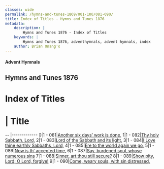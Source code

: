 ```yaml
---
classes: wide
permalink: /hymns-and-tunes-1869/001-100/081-090/
title: Index of Titles - Hymns and Tunes 1876
metadata:
    description: |
        Hymns and Tunes 1876 - Index of Titles
    keywords: |
        Hymns and Tunes 1876, adventhymnals, advent hymnals, index
    author: Brian Onang'o
---
```


#### Advent Hymnals

## Hymns and Tunes 1876

# Index of Titles
# | Title                        
-- |-------------
0|1 - 081|[Another six days’ work is done,](/001-100/081-090/01.Another-six-days’-work-is-done,)
1|1 - 082|[Thy holy Sabbath, Lord,](/001-100/081-090/02.Thy-holy-Sabbath,-Lord,)
2|1 - 083|[Lord of the Sabbath and its light,](/001-100/081-090/03.Lord-of-the-Sabbath-and-its-light,)
3|1 - 084|[I Love thine earthly Sabbaths, Lord,](/001-100/081-090/04.I-Love-thine-earthly-Sabbaths,-Lord,)
4|1 - 085|[Ere to the world again we go,](/001-100/081-090/05.Ere-to-the-world-again-we-go,)
5|1 - 086|[Now is th’ accepted time,](/001-100/081-090/06.Now-is-th’-accepted-time,)
6|1 - 087|[Say, burdened soul, whose numerous sins](/001-100/081-090/07.Say,-burdened-soul,-whose-numerous-sins)
7|1 - 088|[Sinner, art thou still secure?](/001-100/081-090/08.Sinner,-art-thou-still-secure)
8|1 - 089|[Show pity, Lord; O Lord, forgive!](/001-100/081-090/09.Show-pity,-Lord;-O-Lord,-forgive!)
9|1 - 090|[Come, weary souls, with sin distressed,](/001-100/081-090/10.Come,-weary-souls,-with-sin-distressed,)